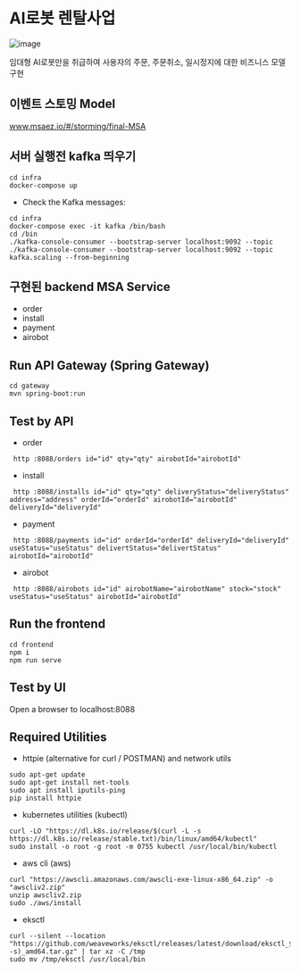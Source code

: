 # AI로봇 렌탈사업

![image](https://github.com/SeoJHeasdw/final-MSA/assets/43021038/75ed751e-69ff-4b7c-a987-04c96bfe41f5)

임대형 AI로봇만을 취급하여 사용자의 주문, 주문취소, 일시정지에 대한 비즈니스 모델 구현

## 이벤트 스토밍 Model
www.msaez.io/#/storming/final-MSA

## 서버 실행전 kafka 띄우기
```
cd infra
docker-compose up
```
- Check the Kafka messages:
```
cd infra
docker-compose exec -it kafka /bin/bash
cd /bin
./kafka-console-consumer --bootstrap-server localhost:9092 --topic
./kafka-console-consumer --bootstrap-server localhost:9092 --topic kafka.scaling --from-beginning
```

## 구현된 backend MSA Service

- order
- install
- payment
- airobot


## Run API Gateway (Spring Gateway)
```
cd gateway
mvn spring-boot:run
```

## Test by API
- order
```
 http :8088/orders id="id" qty="qty" airobotId="airobotId" 
```
- install
```
 http :8088/installs id="id" qty="qty" deliveryStatus="deliveryStatus" address="address" orderId="orderId" airobotId="airobotId" deliveryId="deliveryId" 
```
- payment
```
 http :8088/payments id="id" orderId="orderId" deliveryId="deliveryId" useStatus="useStatus" delivertStatus="delivertStatus" airobotId="airobotId" 
```
- airobot
```
 http :8088/airobots id="id" airobotName="airobotName" stock="stock" useStatus="useStatus" airobotId="airobotId" 
```


## Run the frontend
```
cd frontend
npm i
npm run serve
```

## Test by UI
Open a browser to localhost:8088

## Required Utilities

- httpie (alternative for curl / POSTMAN) and network utils
```
sudo apt-get update
sudo apt-get install net-tools
sudo apt install iputils-ping
pip install httpie
```

- kubernetes utilities (kubectl)
```
curl -LO "https://dl.k8s.io/release/$(curl -L -s https://dl.k8s.io/release/stable.txt)/bin/linux/amd64/kubectl"
sudo install -o root -g root -m 0755 kubectl /usr/local/bin/kubectl
```

- aws cli (aws)
```
curl "https://awscli.amazonaws.com/awscli-exe-linux-x86_64.zip" -o "awscliv2.zip"
unzip awscliv2.zip
sudo ./aws/install
```

- eksctl 
```
curl --silent --location "https://github.com/weaveworks/eksctl/releases/latest/download/eksctl_$(uname -s)_amd64.tar.gz" | tar xz -C /tmp
sudo mv /tmp/eksctl /usr/local/bin
```

